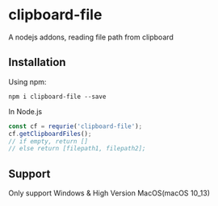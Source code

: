 # clipboard-file

A nodejs addons, reading file path from clipboard

## Installation

Using npm:

```
npm i clipboard-file --save
```

In Node.js

```javascript
const cf = requrie('clipboard-file');
cf.getClipboardFiles();
// if empty, return []
// else return [filepath1, filepath2];
```

## Support

Only support Windows & High Version MacOS(macOS 10_13)